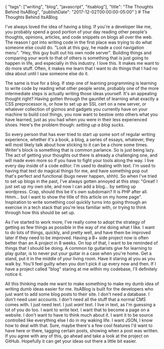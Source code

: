 <meta>
    {
        "tags": ["writing", "blog", "javascript", "itsablog"],
        "title": "The Thoughts Behind ItsABlog",
        "publishDate": "2017-12-02T00:00:00-05:00"
    }
</meta>
# The Thoughts Behind ItsABlog

I've always loved the idea of having a blog. If you're a developer like me, you probably spend a good portion of your day reading other people's thoughts, opinions, articles, and code snippets on blogs all over the web. The reason I got into writing code in the first place was trying to do what someone else could do. "Look at this guy, he made a cool navigation menu". "Hey, this guy built out his own node server". Building things and comparing your work to that of others is something that is just going to happen in life, and especially in this industry. I love this. It makes me want to do more stuff. Often, it makes me learn that I want to do things that I had no idea about until I saw someone else do it.

The same is true for a blog. If step one of learning programming is learning to write code by reading what other people wrote, probably one of the more intermediate steps is actually writing those ideas yourself. It's an appealing thought right? Having gotten through the gauntlet of learning what exactly a CSS preprocessor is, or how to set up an SSL cert on a new server, or whatever collection of gizmos and gadgets you currently have on your machine to build cool things, you now want to bestow onto others what you have learned, just as you had when you were in their less experienced shoes. Here's the problem though: *setting up a blog sucks*.

So every person that has ever tried to start up some sort of regular writing experience, whether it's a book, a blog, a series of essays, whatever, they will most likely talk about how sticking to it can be a chore some times. Writer's block is something that is common parlance. So is just being lazy. The act of getting your thoughts out there is already a challenging one, and will made even more so if you have to fight your tools along the way. I live every day inside of a code editor. I'm used to dealing with text. I'm used to having that text do magical things for me, and have something pop out that's perfect and functional (bugs never happen, shhh). So when I've tried to set up blogs in the past, I've always gotten annoyed at this step: "Great! I just set up my own site, and now I can add a blog... by setting up wordpress. Crap, should this be it's own subdomain? It is PHP after all. Hmm... but I want to show the title of this article on my home page". Inspiration to write something cool quickly turns into going through an exercise in a tech stack that you're less familiar with, or trying to think through how this should be set up.

As I've started to work more, I've really come to adopt the strategy of getting as few things as possible in the way of me doing what I like. I want to do lots of things, quickly, and pretty well, and have them be improved later if they need to be improved. Having a B+ side project now is often better than an A project in 8 weeks. On top of that, I want to be reminded of things that I should be doing. A common tip guitarists give for learning to play guitar, is to never put your guitar in a case when you're home. Get a stand, put it in the middle of your living room. Have it staring at you as you walk by. You'll feel guilty when you don't pick it up every now and then. If I have a project called "blog" staring at me within my codebase, I'll definitely notice it.

All this thinking made me want to make something to make my dumb idea of writing dumb ideas easier for me. ItsABlog is built for the developers who just want to add some blog posts to their site. I don't need a database. I don't need user accounts. I don't need all the stuff that a normal CMS comes with. I just need text. I just _want_ text. I live in text, as I'm guessing a lot of you do too. I want to write text. I want that to become a page on a website. I don't want to have to think much about it. I want it to be source controlled like everything else I do in my waking life. I want JSON, I know how to deal with that. Sure, maybe there's a few cool features I'd want to have here or there, tagging certain posts, showing when a post was written. If you agree with any of this, go ahead and take a look at the project on GitHub. Hopefully it can get your ideas out there a little bit easier.
